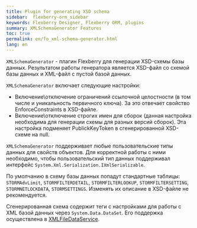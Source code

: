```yaml
---
title: Plugin for generating XSD schema
sidebar:  flexberry-orm_sidebar
keywords: Flexberry Designer, Flexberry ORM, plugins
summary: XMLSchemaGenerator Features
toc: true
permalink: en/fo_xml-schema-generator.html
lang: en
---
```


`XMLSchemaGenerator` - плагин Flexberry для генерации XSD-схемы базы данных. Результатом работы генератора является XSD-файл со схемой базы данных и XML-файл с пустой базой данных.

`XMLSchemaGenerator` включает следующие настройки:

* Включение\отключение ограничений ссылочной целостности (в том числе и уникальность первичного ключа). За это отвечает свойство EnforceConstraints в XSD-файле.
* Включение\отключение строгих имен для сборок (данная настройка необходима для генерации схемы для разных версий сборок). Эта настройка подменяет PublickKeyToken в cгенерированной XSD-схеме на null.

`XMLSchemaGenerator` поддерживает любые пользовательские типы данных для свойств объектов. Для корректной работы с ними необходимо, чтобы пользовательский тип данных поддерживал интерфейс `System.Xml.Serialization.IXmlSerializable`.

По умолчанию в схему базы данных попадут стандартные таблицы: `STORMAdvLimit`, `STORMFILTERDETAIL`, `STORMFILTERLOOKUP`, `STORMFILTERSETTING`, `STORMNETLOCKDATA`, `STORMSETTINGS`. Изменять их описание в XSD-файле не рекомендуется.

Сгенерированная схема содержит теги с настройками для работы с XML базой данных через `System.Data.DataSet`. Его поддержка осуществлена в [XMLFileDataService](fo_xml-file-ds.html).
